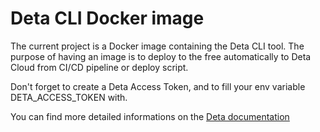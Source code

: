 Deta CLI Docker image
=====================

The current project is a Docker image containing the Deta CLI tool. The purpose of having an image is to deploy to the free automatically to Deta Cloud from CI/CD pipeline or deploy script.

Don't forget to create a Deta Access Token, and to fill your env variable DETA_ACCESS_TOKEN with.

You can find more detailed informations on the [Deta documentation](https://docs.deta.sh/docs/cli/auth#deta-access-tokens)